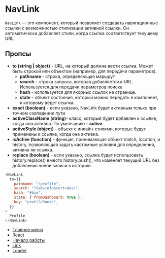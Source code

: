 # NavLink

`NavLink` — это компонент, который позволяет создавать навигационные ссылки с возможностью стилизации активной ссылки. Он автоматически добавляет стили, когда ссылка соответствует текущему URL.

## Пропсы

- **to (string | object)** - URL, на который должна вести ссылка. Может быть строкой или объектом (например, для передачи параметров).
  - **pathname** - строка, определяющая маршрут
  - **search** - строка запроса, которая добавляется к URL. Используется для передачи параметров поиска
  - **hash** - используется для якорных ссылок на странице.
  - **state** - oбъект состояния, который можно передать в компонент, к которому ведет ссылка.
- **exact (boolean)** - если указано, NavLink будет активным только при точном совпадении пути.
- **activeClassName (string)**- класс, который будет добавлен к ссылке, когда она активна. По умолчанию - **active**.
- **activeStyle (object)** - объект с инлайн-стилями, которые будут применены к ссылке, когда она активна.
- **isActive (function)** - функция, принимающая объект match, location, и history, позволяющая задать кастомные условия для определения, активна ли ссылка.
- **replace (boolean)** - если указано, ссылка будет использовать history.replace() вместо history.push(), что изменяет текущий URL без добавления новой записи в историю.

```javascript
<NavLink
  to={{
    pathname: "/profile",
    search: "?tab=info&sort=desc",
    hash: "#bio",
    state: { fromDashboard: true },
    key: "profileRoute",
  }}
>
  Profile
</NavLink>
```

- [Главное меню](../../README.md)
- [React](../react.md)
- [Начало работы](./start.md)
- [Link](./Link.md)
- [Loader](./loader.md)
